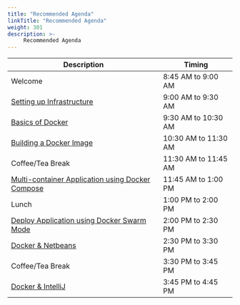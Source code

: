 ```yaml
---
title: "Recommended Agenda"
linkTitle: "Recommended Agenda"
weight: 301
description: >-
     Recommended Agenda
---
```




| Description | Timing |
| --- | --- |
| Welcome | 8:45 AM to 9:00 AM |
| [Setting up Infrastructure](#setting-up-infrastructure---30-min) | 9:00 AM to 9:30 AM |
| [Basics of Docker](#basics-of-docker---30-min) | 9:30 AM to 10:30 AM |
| [Building a Docker Image](#building-and-running-a-docker-container---1-hour) | 10:30 AM to 11:30 AM |
| Coffee/Tea Break | 11:30 AM to 11:45 AM |
| [Multi-container Application using Docker Compose](#multi-container-application-using-docker-compose---1-hour) | 11:45 AM to 1:00 PM|
| Lunch | 1:00 PM to 2:00 PM |
| [Deploy Application using Docker Swarm Mode](#deploy-application-using-docker-swarm-mode---1-hour) | 2:00 PM to 2:30 PM |
| [Docker & Netbeans](#docker--netbeans--1-hour) | 2:30 PM to 3:30 PM |
| Coffee/Tea Break | 3:30 PM to 3:45 PM |
| [Docker & IntelliJ](#docker-and-intellij-idea---1-hour) | 3:45 PM to 4:45 PM |

